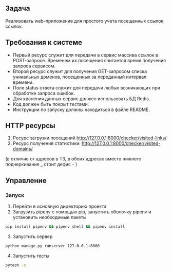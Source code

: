 ## Задача

Реализовать web-приложение для простого учета посещенных ссылок.
ссылок.

## Требования к системе

- Первый ресурс служит для передачи в сервис массива ссылок в POST-запросе. Временем их посещения считается время получения запроса сервисом.
- Второй ресурс служит для получения GET-запросом списка уникальных доменов,
посещенных за переданный интервал времени.
- Поле status ответа служит для передачи любых возникающих при обработке запроса
ошибок.
- Для хранения данных сервис должен использовать БД Redis.
- Код должен быть покрыт тестами.
- Инструкции по запуску должны находиться в файле README.

## HTTP ресурсы
1. Ресурс загрузки посещений
http://127.0.0.1:8000/checker/visited-links/
2. Ресурс получения статистики:
http://127.0.0.1:8000/checker/visited-domains/

(в отличие от адресов в ТЗ, в обоих адресах вместо нижнего подчеркивания _ стоит дефис - )

## Управление

### Запуск

1. Перейти в основную директорию проекта
2. Загрузить pipenv с помощью pip, запустить оболочку pipenv и установить необходимые пакеты
```bash
pip install pipenv && pipenv shell && pipenv install
```
3. Запустить сервер
```bash
python manage.py runserver 127.0.0.1:8000
```
4. Запустить тесты
```bash
pytest -x
```
